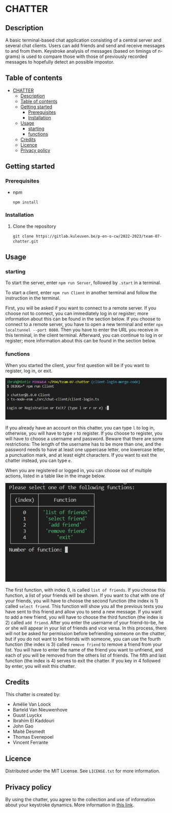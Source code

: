 # CHATTER

## Description

A basic terminal-based chat application consisting of a central server and several chat clients.
Users can add friends and send and receive messages to and from them.
Keystroke analysis of messages (based on timings of n-grams) is used to compare those with those of previously recorded messages to hopefully detect an possible impostor.

## Table of contents

- [CHATTER](#chatter)
  - [Description](#description)
  - [Table of contents](#table-of-contents)
  - [Getting started](#getting-started)
    - [Prerequisites](#prerequisites)
    - [Installation](#installation)
  - [Usage](#usage)
    - [starting](#starting)
    - [functions](#functions)
  - [Credits](#credits)
  - [Licence](#licence)
  - [Privacy policy](#privacy-policy)

## Getting started

### Prerequisites

- npm
  ```
  npm install
  ```

### Installation

1. Clone the repository
   ```
   git clone https://gitlab.kuleuven.be/p-en-o-cw/2022-2023/team-07-chatter.git
   ```

## Usage

### starting

To start the server, enter `npm run Server`, followed by `.start` in a terminal.

To start a client, enter `npm run Client` in another terminal and follow the instruction in the terminal.

First, you will be asked if you want to connect to a remote server. If you choose not to connect, you can immediately log in or register; more information about this can be found in the section below.
If you choose to connect to a remote server, you have to open a new terminal and enter `npx localtunnel --port 8080`. Then you have to enter the URL you receive in this terminal, in the client terminal. Afterward, you can continue to log in or register; more information about this can be found in the section below.

### functions

When you started the client, your first question will be if you want to register, log in, or exit.

![login-register in terminal](/figures/login_register.png 'in terminal')

If you already have an account on this chatter, you can type `l` to log in, otherwise, you will have to type `r` to register.
If you choose to register, you will have to choose a username and password. Beware that there are some restrictions:
The length of the username has to be more than one, and the password needs to have at least one uppercase letter, one lowercase letter, a punctuation mark, and at least eight characters.
If you want to exit the chatter instead, you can type `e`.

When you are registered or logged in, you can choose out of multiple actions, listed in a table like in the image below.

![actions interface in terminal](/figures/interface.png 'in terminal')

The first function, with index 0, is called `list of friends`. If you choose this function, a list of your friends will be shown.
If you want to chat with one of your friends, you will have to choose the second function (the index is 1) called `select friend`.
This function will show you all the previous texts you have sent to this friend and allow you to send a new message.
If you want to add a new friend, you will have to choose the third function (the index is 2) called `add friend`.
After you enter the username of your friend-to-be, he or she will appear in your list of friends and vice versa.
In this process, there will not be asked for permission before befriending someone on the chatter, but if you do not want to be friends with someone,
you can use the fourth function (the index is 3) called `remove friend` to remove a friend from your list.
You will have to enter the name of the friend you want to unfriend, and each of you will be removed from the others list of friends.
The fifth and last function (the index is 4) serves to exit the chatter. If you key in 4 followed by enter, you will exit this chatter.

## Credits

This chatter is created by:

- Amélie Van Loock
- Barteld Van Nieuwenhove
- Guust Luyckx
- Ibrahim El Kaddouri
- John Gao
- Maité Desmedt
- Thomas Evenepoel
- Vincent Ferrante

## Licence

Distributed under the MIT License. See `LICENSE.txt` for more information.

## Privacy policy

By using the chatter, you agree to the collection and use of information about your keystroke dynamics.
More information in [this link](https://www.privacypolicies.com/live/8ccc2e80-5bb8-4b90-a16c-f4a185705867).
